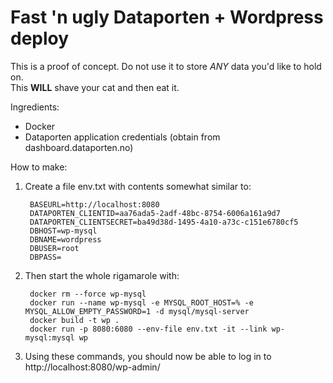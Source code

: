 # Fast 'n ugly Dataporten + Wordpress deploy

This is a proof of concept.  Do not use it to store *ANY* data you'd like to hold on.  
This **WILL** shave your cat and then eat it.

Ingredients:

- Docker
- Dataporten application credentials (obtain from dashboard.dataporten.no)

How to make:

1. Create a file env.txt with contents somewhat similar to:

		BASEURL=http://localhost:8080
		DATAPORTEN_CLIENTID=aa76ada5-2adf-48bc-8754-6006a161a9d7
		DATAPORTEN_CLIENTSECRET=ba49d38d-1495-4a10-a73c-c151e6780cf5
		DBHOST=wp-mysql
		DBNAME=wordpress
		DBUSER=root
		DBPASS=

2. Then start the whole rigamarole with:

		docker rm --force wp-mysql
		docker run --name wp-mysql -e MYSQL_ROOT_HOST=% -e MYSQL_ALLOW_EMPTY_PASSWORD=1 -d mysql/mysql-server
		docker build -t wp .
		docker run -p 8080:6080 --env-file env.txt -it --link wp-mysql:mysql wp

3. Using these commands, you should now be able to log in to http://localhost:8080/wp-admin/

